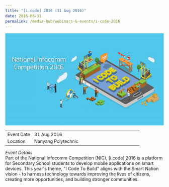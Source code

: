```yaml
---
title: "[i.code] 2016 (31 Aug 2016)"
date: 2016-08-31
permalink: /media-hub/webinars-&-events/i-code-2016
---
```



![i.code 2016](/images/media-hub/events/till-2020/national-infocomm-competition-2016.jpeg)

<table style="width:100%">
  <tr>
    <td style="width:20%">Event Date</td>	
    <td style="width:80%">31 Aug 2016</td>	
  </tr>
  <tr>
	<td>Location</td>
	<td>Nanyang Polytechnic</td>	
  </tr>
</table>


*Event Details*<br>
Part of the National Infocomm Competition (NIC), [i.code] 2016 is a platform for Secondary School students to develop mobile applications on smart devices. This year's theme, "I Code To Build" aligns with the Smart Nation vision - to harness technology towards improving the lives of citizens, creating more opportunities, and building stronger communities.
